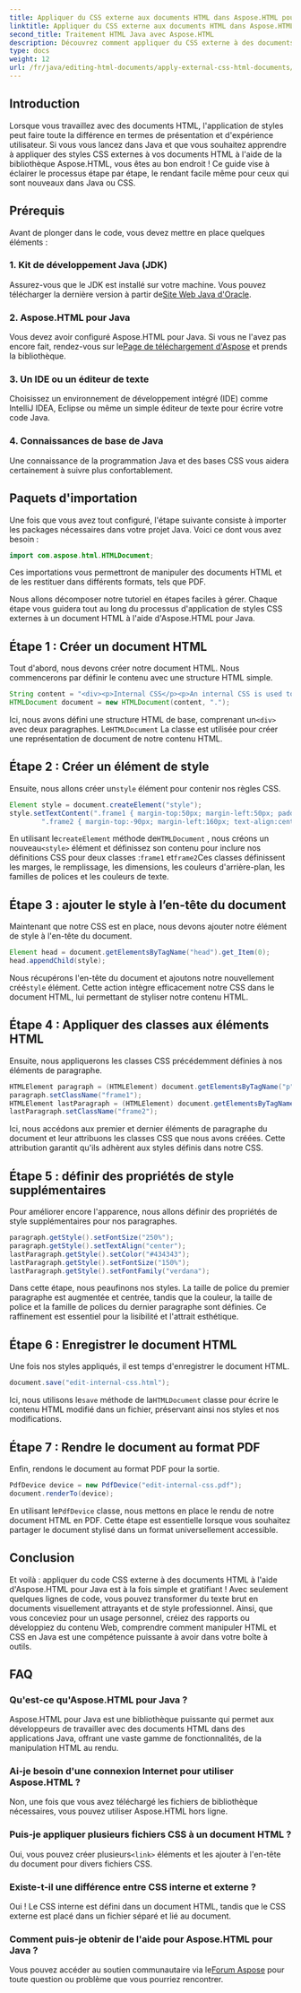 ```yaml
---
title: Appliquer du CSS externe aux documents HTML dans Aspose.HTML pour Java
linktitle: Appliquer du CSS externe aux documents HTML dans Aspose.HTML pour Java
second_title: Traitement HTML Java avec Aspose.HTML
description: Découvrez comment appliquer du CSS externe à des documents HTML à l'aide d'Aspose.HTML pour Java ! Suivez ce guide étape par étape pour un tutoriel complet.
type: docs
weight: 12
url: /fr/java/editing-html-documents/apply-external-css-html-documents/
---
```

## Introduction
Lorsque vous travaillez avec des documents HTML, l'application de styles peut faire toute la différence en termes de présentation et d'expérience utilisateur. Si vous vous lancez dans Java et que vous souhaitez apprendre à appliquer des styles CSS externes à vos documents HTML à l'aide de la bibliothèque Aspose.HTML, vous êtes au bon endroit ! Ce guide vise à éclairer le processus étape par étape, le rendant facile même pour ceux qui sont nouveaux dans Java ou CSS.
## Prérequis
Avant de plonger dans le code, vous devez mettre en place quelques éléments :
### 1. Kit de développement Java (JDK)
 Assurez-vous que le JDK est installé sur votre machine. Vous pouvez télécharger la dernière version à partir de[Site Web Java d'Oracle](https://www.oracle.com/java/technologies/javase-downloads.html).
### 2. Aspose.HTML pour Java
Vous devez avoir configuré Aspose.HTML pour Java. Si vous ne l'avez pas encore fait, rendez-vous sur le[Page de téléchargement d'Aspose](https://releases.aspose.com/html/java/) et prends la bibliothèque.
### 3. Un IDE ou un éditeur de texte
Choisissez un environnement de développement intégré (IDE) comme IntelliJ IDEA, Eclipse ou même un simple éditeur de texte pour écrire votre code Java.
### 4. Connaissances de base de Java
Une connaissance de la programmation Java et des bases CSS vous aidera certainement à suivre plus confortablement.
## Paquets d'importation
Une fois que vous avez tout configuré, l'étape suivante consiste à importer les packages nécessaires dans votre projet Java. Voici ce dont vous avez besoin :
```java
import com.aspose.html.HTMLDocument;
```
Ces importations vous permettront de manipuler des documents HTML et de les restituer dans différents formats, tels que PDF.

Nous allons décomposer notre tutoriel en étapes faciles à gérer. Chaque étape vous guidera tout au long du processus d'application de styles CSS externes à un document HTML à l'aide d'Aspose.HTML pour Java.
## Étape 1 : Créer un document HTML
Tout d'abord, nous devons créer notre document HTML. Nous commencerons par définir le contenu avec une structure HTML simple.
```java
String content = "<div><p>Internal CSS</p><p>An internal CSS is used to define a style for a single HTML page</p></div>";
HTMLDocument document = new HTMLDocument(content, ".");
```

 Ici, nous avons défini une structure HTML de base, comprenant un`<div>` avec deux paragraphes. Le`HTMLDocument` La classe est utilisée pour créer une représentation de document de notre contenu HTML.
## Étape 2 : Créer un élément de style
 Ensuite, nous allons créer un`style` élément pour contenir nos règles CSS.
```java
Element style = document.createElement("style");
style.setTextContent(".frame1 { margin-top:50px; margin-left:50px; padding:20px; width:360px; height:90px; background-color:#a52a2a; font-family:verdana; color:#FFF5EE;} \n" +
        ".frame2 { margin-top:-90px; margin-left:160px; text-align:center; padding:20px; width:360px; height:100px; background-color:#ADD8E6;}");
```

 En utilisant le`createElement` méthode de`HTMLDocument` , nous créons un nouveau`<style>` élément et définissez son contenu pour inclure nos définitions CSS pour deux classes :`frame1` et`frame2`Ces classes définissent les marges, le remplissage, les dimensions, les couleurs d'arrière-plan, les familles de polices et les couleurs de texte.
## Étape 3 : ajouter le style à l’en-tête du document
Maintenant que notre CSS est en place, nous devons ajouter notre élément de style à l'en-tête du document.
```java
Element head = document.getElementsByTagName("head").get_Item(0);
head.appendChild(style);
```

 Nous récupérons l'en-tête du document et ajoutons notre nouvellement créé`style` élément. Cette action intègre efficacement notre CSS dans le document HTML, lui permettant de styliser notre contenu HTML.
## Étape 4 : Appliquer des classes aux éléments HTML
Ensuite, nous appliquerons les classes CSS précédemment définies à nos éléments de paragraphe.
```java
HTMLElement paragraph = (HTMLElement) document.getElementsByTagName("p").get_Item(0);
paragraph.setClassName("frame1");
HTMLElement lastParagraph = (HTMLElement) document.getElementsByTagName("p").get_Item(document.getElementsByTagName("p").getLength() - 1);
lastParagraph.setClassName("frame2");
```

Ici, nous accédons aux premier et dernier éléments de paragraphe du document et leur attribuons les classes CSS que nous avons créées. Cette attribution garantit qu'ils adhèrent aux styles définis dans notre CSS.
## Étape 5 : définir des propriétés de style supplémentaires
Pour améliorer encore l'apparence, nous allons définir des propriétés de style supplémentaires pour nos paragraphes.
```java
paragraph.getStyle().setFontSize("250%");
paragraph.getStyle().setTextAlign("center");
lastParagraph.getStyle().setColor("#434343");
lastParagraph.getStyle().setFontSize("150%");
lastParagraph.getStyle().setFontFamily("verdana");
```

Dans cette étape, nous peaufinons nos styles. La taille de police du premier paragraphe est augmentée et centrée, tandis que la couleur, la taille de police et la famille de polices du dernier paragraphe sont définies. Ce raffinement est essentiel pour la lisibilité et l'attrait esthétique.
## Étape 6 : Enregistrer le document HTML
Une fois nos styles appliqués, il est temps d'enregistrer le document HTML.
```java
document.save("edit-internal-css.html");
```

 Ici, nous utilisons le`save` méthode de la`HTMLDocument` classe pour écrire le contenu HTML modifié dans un fichier, préservant ainsi nos styles et nos modifications.
## Étape 7 : Rendre le document au format PDF
Enfin, rendons le document au format PDF pour la sortie.
```java
PdfDevice device = new PdfDevice("edit-internal-css.pdf");
document.renderTo(device);
```

 En utilisant le`PdfDevice` classe, nous mettons en place le rendu de notre document HTML en PDF. Cette étape est essentielle lorsque vous souhaitez partager le document stylisé dans un format universellement accessible.
## Conclusion
Et voilà : appliquer du code CSS externe à des documents HTML à l'aide d'Aspose.HTML pour Java est à la fois simple et gratifiant ! Avec seulement quelques lignes de code, vous pouvez transformer du texte brut en documents visuellement attrayants et de style professionnel. Ainsi, que vous conceviez pour un usage personnel, créiez des rapports ou développiez du contenu Web, comprendre comment manipuler HTML et CSS en Java est une compétence puissante à avoir dans votre boîte à outils.
## FAQ
### Qu'est-ce qu'Aspose.HTML pour Java ?
Aspose.HTML pour Java est une bibliothèque puissante qui permet aux développeurs de travailler avec des documents HTML dans des applications Java, offrant une vaste gamme de fonctionnalités, de la manipulation HTML au rendu.
### Ai-je besoin d'une connexion Internet pour utiliser Aspose.HTML ?
Non, une fois que vous avez téléchargé les fichiers de bibliothèque nécessaires, vous pouvez utiliser Aspose.HTML hors ligne.
### Puis-je appliquer plusieurs fichiers CSS à un document HTML ?
 Oui, vous pouvez créer plusieurs`<link>` éléments et les ajouter à l'en-tête du document pour divers fichiers CSS.
### Existe-t-il une différence entre CSS interne et externe ?
Oui ! Le CSS interne est défini dans un document HTML, tandis que le CSS externe est placé dans un fichier séparé et lié au document.
### Comment puis-je obtenir de l'aide pour Aspose.HTML pour Java ?
 Vous pouvez accéder au soutien communautaire via le[Forum Aspose](https://forum.aspose.com/c/html/29) pour toute question ou problème que vous pourriez rencontrer.
